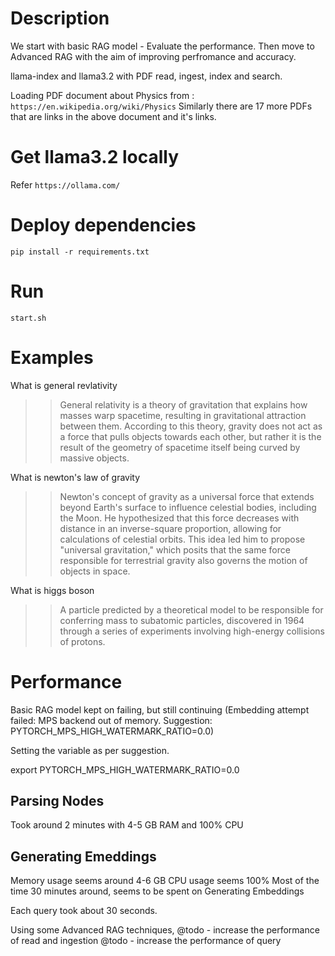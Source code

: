 # Description

We start with basic RAG model - Evaluate the performance. Then move to Advanced RAG with the aim of improving perfromance and accuracy.

llama-index and llama3.2 with PDF read, ingest, index and search.

Loading PDF document about Physics from : `https://en.wikipedia.org/wiki/Physics` 
Similarly there are 17 more PDFs that are links in the above document and it's links.


# Get llama3.2 locally
Refer `https://ollama.com/`

# Deploy dependencies
`pip install -r requirements.txt`

# Run  
`start.sh`

# Examples


What is general revlativity

>> General relativity is a theory of gravitation that explains how masses warp spacetime, resulting in gravitational attraction between them. According to this theory, gravity does not act as a force that pulls objects towards each other, but rather it is the result of the geometry of spacetime itself being curved by massive objects.

What is newton's law of gravity

>> Newton's concept of gravity as a universal force that extends beyond Earth's surface to influence celestial bodies, including the Moon. He hypothesized that this force decreases with distance in an inverse-square proportion, allowing for calculations of celestial orbits. This idea led him to propose "universal gravitation," which posits that the same force responsible for terrestrial gravity also governs the motion of objects in space.

What is higgs boson

>> A particle predicted by a theoretical model to be responsible for conferring mass to subatomic particles, discovered in 1964 through a series of experiments involving high-energy collisions of protons.

# Performance

Basic RAG model kept on failing, but still continuing (Embedding attempt failed: MPS backend out of memory. Suggestion: PYTORCH_MPS_HIGH_WATERMARK_RATIO=0.0)

Setting the variable as per suggestion.

export PYTORCH_MPS_HIGH_WATERMARK_RATIO=0.0

## Parsing Nodes
Took around 2 minutes with 4-5 GB RAM and 100% CPU

## Generating Emeddings

Memory usage seems around 4-6 GB
CPU usage seems 100%
Most of the time 30 minutes around, seems to be spent on Generating Embeddings

Each query took about 30 seconds. 

Using some Advanced RAG techniques,
@todo - increase the performance of read and ingestion
@todo - increase the performance of query  
